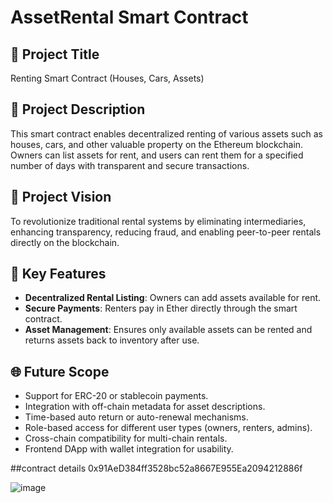 # AssetRental Smart Contract

## 🚀 Project Title
Renting Smart Contract (Houses, Cars, Assets)

## 📘 Project Description
This smart contract enables decentralized renting of various assets such as houses, cars, and other valuable property on the Ethereum blockchain. Owners can list assets for rent, and users can rent them for a specified number of days with transparent and secure transactions.

## 🎯 Project Vision
To revolutionize traditional rental systems by eliminating intermediaries, enhancing transparency, reducing fraud, and enabling peer-to-peer rentals directly on the blockchain.

## 🔑 Key Features
- **Decentralized Rental Listing**: Owners can add assets available for rent.
- **Secure Payments**: Renters pay in Ether directly through the smart contract.
- **Asset Management**: Ensures only available assets can be rented and returns assets back to inventory after use.

## 🌐 Future Scope
- Support for ERC-20 or stablecoin payments.
- Integration with off-chain metadata for asset descriptions.
- Time-based auto return or auto-renewal mechanisms.
- Role-based access for different user types (owners, renters, admins).
- Cross-chain compatibility for multi-chain rentals.
- Frontend DApp with wallet integration for usability.

##contract details
0x91AeD384ff3528bc52a8667E955Ea2094212886f

![image](https://github.com/user-attachments/assets/cb814571-5a9f-4592-ac1d-1b7d682beebc)

